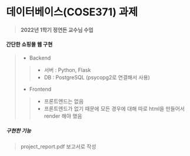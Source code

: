 # 데이터베이스(COSE371) 과제
> #### 2022년 1학기 정연돈 교수님 수업

#### 간단한 쇼핑몰 웹 구현
> * Backend
>> * 서버 : Python, Flask
>> * DB : PostgreSQL (psycopg2로 연결해서 사용)  
> * Frontend
>> * 프론트엔드는 없음
>> * 프론트엔드가 없기 때문에 모든 경우에 대해 따로 html을 만들어서 render 해야 했음

##### 구현한 기능
> project_report.pdf 보고서로 작성
